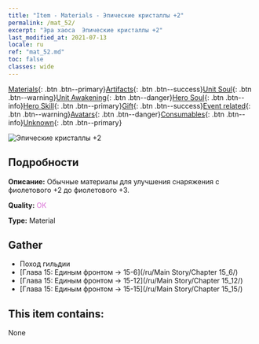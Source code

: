 ```yaml
---
title: "Item - Materials - Эпические кристаллы +2"
permalink: /mat_52/
excerpt: "Эра хаоса  Эпические кристаллы +2"
last_modified_at: 2021-07-13
locale: ru
ref: "mat_52.md"
toc: false
classes: wide
---
```

 [Materials](/ItemsRU/){: .btn .btn--primary}[Artifacts](/ItemsRU/Artifacts/){: .btn .btn--success}[Unit Soul](/ItemsRU/UnitSoul/){: .btn .btn--warning}[Unit Awakening](/ItemsRU/UnitAwakening/){: .btn .btn--danger}[Hero Soul](/ItemsRU/HeroSoul/){: .btn .btn--info}[Hero Skill](/ItemsRU/HeroSkill/){: .btn .btn--primary}[Gift](/ItemsRU/Gift/){: .btn .btn--success}[Event related](/ItemsRU/Events/){: .btn .btn--warning}[Avatars](/ItemsRU/Avatars/){: .btn .btn--danger}[Consumables](/ItemsRU/Consumables/){: .btn .btn--info}[Unknown](/ItemsRU/Unknown/){: .btn .btn--primary}

 ![Эпические кристаллы +2](/images/t/i_cailiao_shuijing2.png)

## Подробности
 **Описание:** Обычные материалы для улучшения снаряжения c фиолетового +2 до фиолетового +3.

 **Quality:** <span style="color: #DA70D6">OK</span>

 **Type:** Material

## Gather

*    Поход гильдии 
*    [Глава 15: Единым фронтом -> 15-6](/ru/Main Story/Chapter 15_6/) 
*    [Глава 15: Единым фронтом -> 15-12](/ru/Main Story/Chapter 15_12/) 
*    [Глава 15: Единым фронтом -> 15-15](/ru/Main Story/Chapter 15_15/) 

## This item contains:

  None

